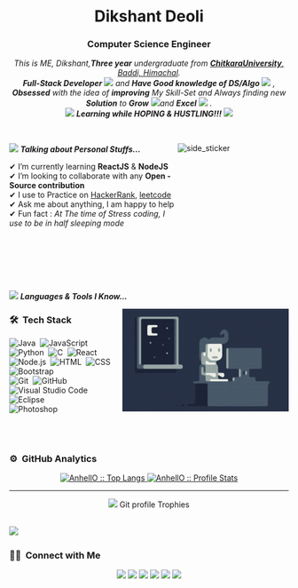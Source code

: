 <h1 align="center">Dikshant Deoli</h1>
<h3 align="center">Computer Science Engineer</h3>

<p align="center">
  <em>
    This is ME, Dikshant,<b>Three year</b> undergraduate from <a href="https://www.chitkarauniversity.edu.in/"> <b>ChitkaraUniversity</b>, Baddi, Himachal</a>. <br>
    <b>Full-Stack Developer</b> <img src="https://github.com/TheDudeThatCode/TheDudeThatCode/blob/master/Assets/Developer.gif" width="30px"> and <b>Have Good knowledge of DS/Algo</b>&nbsp;<img src="https://github.com/TheDudeThatCode/TheDudeThatCode/blob/master/Assets/Designer.gif" width="36px">&nbsp,<br><b>Obsessed</b>
    with the idea of <b>improving</b> My Skill-Set and Always finding new<b> Solution</b> to 
    <b>Grow</b> <img src="https://github.com/TheDudeThatCode/TheDudeThatCode/blob/master/Assets/Rocket.gif" width="18px">and 
    <b>Excel</b> <img src="https://github.com/TheDudeThatCode/TheDudeThatCode/blob/master/Assets/Medal.gif" width="20px">&nbsp.
  </em> 
  <br>
  <img src="https://media.giphy.com/media/VgCDAzcKvsR6OM0uWg/giphy.gif" width="50" /> <b><i>Learning while HOPING & HUSTLING!!!</i></b> <img src="https://media.giphy.com/media/7j2hfyeVcDtf2/giphy.gif" width="50" />
</p>

<p align="left"> <img src="https://komarev.com/ghpvc/?username=DikshantDeoli&label=Profile%20views&color=0e75b6&style=flat" alt="" /> </p>
 <img align="right" width=200px height=200px alt="side_sticker" src="https://media.giphy.com/media/TEnXkcsHrP4YedChhA/giphy.gif" />

<img src="https://media.giphy.com/media/iY8CRBdQXODJSCERIr/giphy.gif" width="30px">&nbsp;**_Talking about Personal Stuffs..._**

✔ I’m currently learning **ReactJS** & **NodeJS**<br>
✔ I’m looking to collaborate with any **Open - Source contribution**<br>
✔ I use to Practice on [HackerRank](https://www.hackerrank.com/dikshantdevli), [leetcode](https://leetcode.com/Akash_Chowrasia/) <br>
✔ Ask me about anything, I am happy to help<br>
✔ Fun fact : _At The time of Stress coding, I use to be in half sleeping mode_<br><br><br><br>

<br>
<br>

<img src="https://media.giphy.com/media/ObNTw8Uzwy6KQ/giphy.gif" width="30px">&nbsp;**_Languages & Tools I Know..._**

<img alt="Night Coding" src="https://raw.githubusercontent.com/AVS1508/AVS1508/master/assets/Night-Coding.gif"
  align="right" />

### 🛠 &nbsp;Tech Stack

![Java](https://img.shields.io/badge/-Java-05122A?style=flat&logo=Java&logoColor=FFA518)&nbsp;
![JavaScript](https://img.shields.io/badge/-JavaScript-05122A?style=flat&logo=javascript)&nbsp;
![Python](https://img.shields.io/badge/-Python-05122A?style=flat&logo=python)&nbsp;
![C](https://img.shields.io/badge/-C-05122A?style=flat&logo=C&logoColor=A8B9CC)&nbsp;
![React](https://img.shields.io/badge/-React-05122A?style=flat&logo=react)&nbsp;
![Node.js](https://img.shields.io/badge/-Node.js-05122A?style=flat&logo=node.js)&nbsp;
![HTML](https://img.shields.io/badge/-HTML-05122A?style=flat&logo=HTML5)&nbsp;
![CSS](https://img.shields.io/badge/-CSS-05122A?style=flat&logo=CSS3&logoColor=1572B6)&nbsp;
![Bootstrap](https://img.shields.io/badge/-Bootstrap-05122A?style=flat&logo=bootstrap&logoColor=563D7C)\
![Git](https://img.shields.io/badge/-Git-05122A?style=flat&logo=git)&nbsp;
![GitHub](https://img.shields.io/badge/-GitHub-05122A?style=flat&logo=github)&nbsp;
![Visual Studio Code](https://img.shields.io/badge/-Visual%20Studio%20Code-05122A?style=flat&logo=visual-studio-code&logoColor=007ACC)&nbsp;
![Eclipse](https://img.shields.io/badge/-Eclipse-05122A?style=flat&logo=eclipse-ide&logoColor=2C2255)\
![Photoshop](https://img.shields.io/badge/-Photoshop-05122A?style=flat&logo=adobe-photoshop)&nbsp;

<br>
<br>

### ⚙️ &nbsp;GitHub Analytics

<p align="center">
  <a href="https://github.com/DikshantDeoli">
    <img src="https://github-readme-stats.vercel.app/api/top-langs/?username=DikshantDeoli&langs_count=10&theme=tokyonight&layout=compact" alt="AnhellO :: Top Langs" />
    <img src="https://github-readme-stats.vercel.app/api?username=DikshantDeoli&show_icons=true&theme=synthwave" alt="AnhellO :: Profile Stats" />
  </a>
</p>

<hr>


<p align="center"><img src="https://media.giphy.com/media/QaMcXSekUWx7aogAUr/giphy.gif" width="30" />&nbsp;Git profile Trophies</p><br>
<img src="https://github-profile-trophy.vercel.app/?username=DikshantDeoli&theme=juicyfresh&no-bg=true" width=200px/>

### 🤝🏻 &nbsp;Connect with Me

<p align="center">
  <a href="https://www.linkedin.com/in/dikshant-%E2%80%8Edeoli-7941081b4/"><img
      src="https://img.shields.io/badge/-DikshantDeoli-1877F2?style=flat&logo=Linkedin&logoColor=white" /></a>
  <a href="mailto: ddeoli.cse18@chitkarauniversity.edu.in"><img
      src="https://img.shields.io/badge/-DikshantDeoli-1877F2?style=flat&logo=Gmail&logoColor=white" /></a>
  <a href="https://www.facebook.com/raj.deoli.9/"><img
      src="https://img.shields.io/badge/-DikshantDeoli-1877F2?style=flat&logo=Facebook&logoColor=white" /></a>
  <a href="https://www.hackerrank.com/dikshantdevli"><img
      src="https://img.shields.io/badge/-DikshantDeoli-1877F2?style=flat&logo=HackerRank&logoColor=white" /></a>
  <a href="https://leetcode.com/_dikshant_/"><img
      src="https://img.shields.io/badge/-DikshantDeoli-1877F2?style=flat&logo=Leetcode&logoColor=white" /></a>
  <a href="https://auth.geeksforgeeks.org/user/ddeolicse18/profile"><img
      src="https://img.shields.io/badge/-DikshantDeoli-1877F2?style=flat&logo=Geeksforgeeks&logoColor=white" /></a>
</p>



